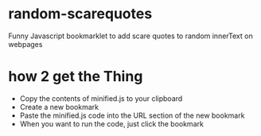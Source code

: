 # random-scarequotes
Funny Javascript bookmarklet to add scare quotes to random innerText on webpages

# how 2 get the Thing
- Copy the contents of minified.js to your clipboard
- Create a new bookmark
- Paste the minified.js code into the URL section of the new bookmark
- When you want to run the code, just click the bookmark
